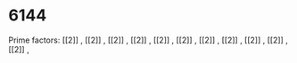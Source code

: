 # 6144

Prime factors: [[2]] , [[2]] , [[2]] , [[2]] , [[2]] , [[2]] , [[2]] , [[2]] , [[2]] , [[2]] , [[2]] , 
